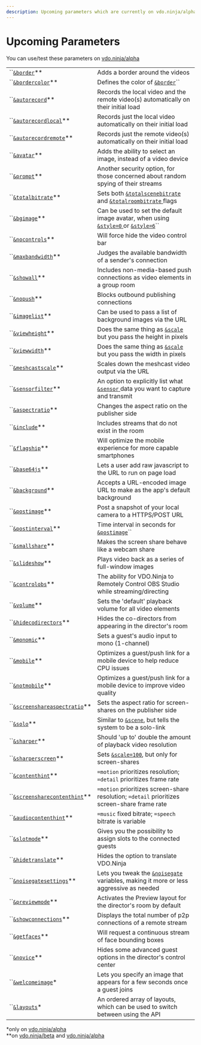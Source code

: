 ```yaml
---
description: Upcoming parameters which are currently on vdo.ninja/alpha
---
```


# Upcoming Parameters

You can use/test these parameters on [vdo.ninja/alpha](https://vdo.ninja/alpha/)

|                                                                  |                                                                                                                                                                    |
| ---------------------------------------------------------------- | ------------------------------------------------------------------------------------------------------------------------------------------------------------------ |
| ``[`&border`](and-border.md)\*\*                                 | Adds a border around the videos                                                                                                                                    |
| ``[`&bordercolor`](and-bordercolor.md)\*\*                       | Defines the color of [`&border`](and-border.md)``                                                                                                                  |
| ``[`&autorecord`](and-autorecord.md)\*\*                         | Records the local video and the remote video(s) automatically on their initial load                                                                                |
| ``[`&autorecordlocal`](and-autorecordlocal.md)\*\*               | Records just the local video automatically on their initial load                                                                                                   |
| ``[`&autorecordremote`](and-autorecordremote.md)\*\*             | Records just the remote video(s) automatically on their initial load                                                                                               |
| ``[`&avatar`](and-avatar.md)\*\*                                 | Adds the ability to select an image, instead of a video device                                                                                                     |
| ``[`&prompt`](and-prompt.md)\*\*                                 | Another security option, for those concerned about random spying of their streams                                                                                  |
| ``[`&totalbitrate`](and-totalbitrate.md)\*\*                     | Sets both [`&totalscenebitrate`](../../newly-added-parameters/and-maxtotalscenebitrate.md) and [`&totalroombitrate` ](../view-parameters/totalroombitrate.md)flags |
| ``[`&bgimage`](and-bgimage.md)\*\*                               | Can be used to set the default image avatar, when using [`&style=0` ](../design-parameters/style.md)or [`&style=6`](../design-parameters/style.md)``               |
| ``[`&nocontrols`](and-nocontrols.md)\*\*                         | Will force hide the video control bar                                                                                                                              |
| ``[`&maxbandwidth`](and-maxbandwidth.md)\*\*                     | Judges the available bandwidth of a sender's connection                                                                                                            |
| ``[`&showall`](and-showall.md)\*\*                               | Includes non-media-based push connections as video elements in a group room                                                                                        |
| ``[`&nopush`](and-nopush.md)\*\*                                 | Blocks outbound publishing connections                                                                                                                             |
| ``[`&imagelist`](and-imagelist.md)\*\*                           | Can be used to pass a list of background images via the URL                                                                                                        |
| ``[`&viewheight`](and-viewheight.md)\*\*                         | Does the same thing as [`&scale`](../view-parameters/scale.md) but you pass the height in pixels                                                                   |
| ``[`&viewwidth`](and-viewwidth.md)\*\*                           | Does the same thing as [`&scale`](../view-parameters/scale.md) but you pass the width in pixels                                                                    |
| ``[`&meshcastscale`](and-meshcastscale.md)\*\*                   | Scales down the meshcast video output via the URL                                                                                                                  |
| ``[`&sensorfilter`](and-sensorfilter.md)\*\*                     | An option to explicitly list what [`&sensor` ](../../source-settings/sensor.md)data you want to capture and transmit                                               |
| ``[`&aspectratio`](and-aspectratio.md)\*\*                       | Changes the aspect ratio on the publisher side                                                                                                                     |
| ``[`&include`](and-include.md)\*\*                               | Includes streams that do not exist in the room                                                                                                                     |
| ``[`&flagship`](and-flagship.md)\*\*                             | Will optimize the mobile experience for more capable smartphones                                                                                                   |
| ``[`&base64js`](and-base64js.md)\*\*                             | Lets a user add raw javascript to the URL to run on page load                                                                                                      |
| ``[`&background`](and-background.md)\*\*                         | Accepts a URL-encoded image URL to make as the app's default background                                                                                            |
| ``[`&postimage`](and-postimage.md)\*\*                           | Post a snapshot of your local camera to a HTTPS/POST URL                                                                                                           |
| ``[`&postinterval`](and-postinterval.md)\*\*                     | Time interval in seconds for [`&postimage`](and-postimage.md)``                                                                                                    |
| ``[`&smallshare`](and-smallshare.md)\*\*                         | Makes the screen share behave like a webcam share                                                                                                                  |
| ``[`&slideshow`](and-slideshow.md)\*\*                           | Plays video back as a series of full-window images                                                                                                                 |
| ``[`&controlobs`](and-obs.md)\*\*                                | The ability for VDO.Ninja to Remotely Control OBS Studio while streaming/directing                                                                                 |
| ``[`&volume`](and-volume.md)\*\*                                 | Sets the 'default' playback volume for all video elements                                                                                                          |
| ``[`&hidecodirectors`](and-hidecodirectors.md)\*\*               | Hides the co-directors from appearing in the director's room                                                                                                       |
| ``[`&monomic`](and-monomic.md)\*\*                               | Sets a guest's audio input to mono (1-channel)                                                                                                                     |
| ``[`&mobile`](and-mobile.md)\*\*                                 | Optimizes a guest/push link for a mobile device to help reduce CPU issues                                                                                          |
| ``[`&notmobile`](and-notmobile.md)\*\*                           | Optimizes a guest/push link for a mobile device to improve video quality                                                                                           |
| ``[`&screenshareaspectratio`](and-screenshareaspectratio.md)\*\* | Sets the aspect ratio for screen-shares on the publisher side                                                                                                      |
| ``[`&solo`](and-solo.md)\*\*                                     | Similar to [`&scene`](../view-parameters/scene.md), but tells the system to be a solo-link                                                                         |
| ``[`&sharper`](and-sharper.md)\*\*                               | Should 'up to' double the amount of playback video resolution                                                                                                      |
| ``[`&sharperscreen`](and-sharperscreen.md)\*\*                   | Sets [`&scale=100`](../view-parameters/scale.md), but only for screen-shares                                                                                       |
| ``[`&contenthint`](and-contenthint.md)\*\*                       | `=motion` prioritizes resolution; `=detail` prioritizes frame rate                                                                                                 |
| ``[`&screensharecontenthint`](and-screensharecontenthint.md)\*\* | `=motion` prioritizes screen-share resolution; `=detail` prioritizes screen-share frame rate                                                                       |
| ``[`&audiocontenthint`](and-audiocontenthint.md)\*\*             | `=music` fixed bitrate; `=speech` bitrate is variable                                                                                                              |
| ``[`&slotmode`](and-slotmode.md)\*\*                             | Gives you the possibility to assign slots to the connected guests                                                                                                  |
| ``[`&hidetranslate`](and-hidetranslate.md)\*\*                   | Hides the option to translate VDO.Ninja                                                                                                                            |
| ``[`&noisegatesettings`](and-noisegatesettings.md)\*\*           | Lets you tweak the [`&noisegate`](../../source-settings/noisegate.md) variables, making it more or less aggressive as needed                                       |
| ``[`&previewmode`](and-previewmode.md)\*\*                       | Activates the Preview layout for the director's room by default                                                                                                    |
| ``[`&showconnections`](and-showconnections.md)\*\*               | Displays the total number of p2p connections of a remote stream                                                                                                    |
| ``[`&getfaces`](and-getfaces.md)\*\*                             | Will request a continuous stream of face bounding boxes                                                                                                            |
| ``[`&novice`](and-novice.md)\*\*                                 | Hides some advanced guest options in the director's control center                                                                                                 |
| ``[`&welcomeimage`](and-welcomeimage.md)\*                       | Lets you specify an image that appears for a few seconds once a guest joins                                                                                        |
| ``[`&layouts`](and-layouts.md)\*                                 | An ordered array of layouts, which can be used to switch between using the API                                                                                     |

\*only on [vdo.ninja/alpha](https://vdo.ninja/alpha/)\
\*\*on [vdo.ninja/beta](https://vdo.ninja/beta/) and [vdo.ninja/alpha](https://vdo.ninja/alpha/)
